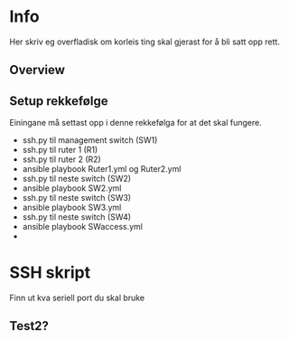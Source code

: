 # Info
Her skriv eg overfladisk om korleis ting skal gjerast for å bli satt opp rett.

## Overview




## Setup rekkefølge
Einingane må settast opp i denne rekkefølga for at det skal fungere.
 - ssh.py til management switch (SW1)
 - ssh.py til ruter 1 (R1)
 - ssh.py til ruter 2 (R2)
 - ansible playbook Ruter1.yml og Ruter2.yml
 - ssh.py til neste switch (SW2)
 - ansible playbook SW2.yml
 - ssh.py til neste switch (SW3)
 - ansible playbook SW3.yml
 - ssh.py til neste switch (SW4)
 - ansible playbook SWaccess.yml
 - 


# SSH skript


Finn ut kva seriell port du skal bruke

## Test2?




